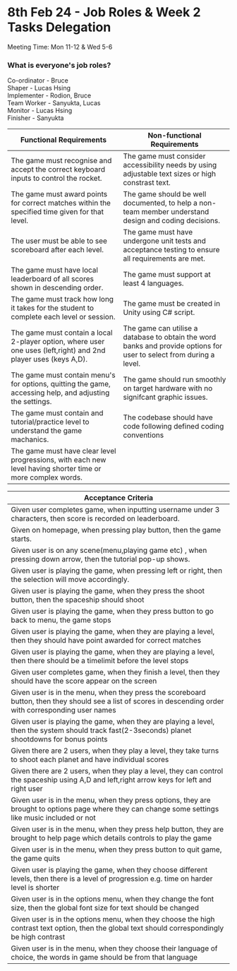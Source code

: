 # 8th Feb 24 - Job Roles & Week 2 Tasks Delegation

Meeting Time:
Mon 11-12 &
Wed 5-6

### <b>What is everyone's job roles?</b>

Co-ordinator - Bruce <br>
Shaper - Lucas Hsing<br>
Implementer - Rodion, Bruce<br>
Team Worker - Sanyukta, Lucas <br>
Monitor - Lucas Hsing<br>
Finisher - Sanyukta<br>

| Functional Requirements                                                                                         | Non-functional Requirements                                                                                          |
| --------------------------------------------------------------------------------------------------------------- | -------------------------------------------------------------------------------------------------------------------- |
| The game must recognise and accept the correct keyboard inputs to control the rocket.                           | The game must consider accessibility needs by using adjustable text sizes or high constrast text.                    |
| The game must award points for correct matches within the specified time given for that level.                  | The game should be well documented, to help a non-team member understand design and coding decisions.                |
| The user must be able to see scoreboard after each level.                                                       | The game must have undergone unit tests and acceptance testing to ensure all requirements are met.                   |
| The game must have local leaderboard of all scores shown in descending order.                                   | The game must support at least 4 languages.                                                                          |
| The game must track how long it takes for the student to complete each level or session.                        | The game must be created in Unity using C# script.                                                                   |
| The game must contain a local 2-player option, where user one uses (left,right) and 2nd player uses (keys A,D). | The game can utilise a database to obtain the word banks and provide options for user to select from during a level. |
| The game must contain menu's for options, quitting the game, accessing help, and adjusting the settings.        | The game should run smoothly on target hardware with no signifcant graphic issues.                                   |
| The game must contain and tutorial/practice level to understand the game machanics.                             | The codebase should have code following defined coding conventions                                                                                                                     |
| The game must have clear level progressions, with each new level having shorter time or more complex words.     |                                                                                                                      |

| Acceptance Criteria                                                                                           |
| ------------------------------------------------------------------------------------------------------------- |
| Given user completes game, when inputting username under 3 characters, then score is recorded on leaderboard. |
| Given on homepage, when pressing play button, then the game starts.                                           |
| Given user is on any scene(menu,playing game etc) , when pressing down arrow, then the tutorial pop-up shows.                     |
| Given user is playing the game, when pressing left or right, then the selection will move accordingly.        |
| Given user is playing the game, when they press the shoot button, then the spaceship should shoot             |
| Given user is playing the game, when they press button to go back to menu, the game stops                     |
| Given user is playing the game, when they are playing a level, then they should have point awarded for correct matches |
| Given user is playing the game, when they are playing a level, then there should be a timelimit before the level stops |
| Given user completes game, when they finish a level, then they should have the score appear on the screen     |
| Given user is in the menu, when they press the scoreboard button, then they should see a list of scores in descending order with corresponding user names |
| Given user is playing the game, when they are playing a level, then the system should track fast(2-3seconds) planet shootdowns for bonus points|
| Given there are 2 users, when they play a level, they take turns to shoot each planet and have individual scores |
| Given there are 2 users, when they play a level, they can control the spaceship using A,D and left,right arrow keys for left and right user |
| Given user is in the menu, when they press options, they are brought to options page where they can change some settings like music included or not|
| Given user is in the menu, when they press help button, they are brought to help page which details controls to play the game|
| Given user is in the menu, when they press button to quit game, the game quits |
| Given user is playing the game, when they choose different levels, then there is a level of progression e.g. time on harder level is shorter |
| Given user is in the options menu, when they change the font size, then the global font size for text should be changed |
| Given user is in the options menu, when they choose the high contrast text option, then the global text should correspondingly be high contrast |
| Given user is in the menu, when they choose their language of choice, the words in game should be from that language |
